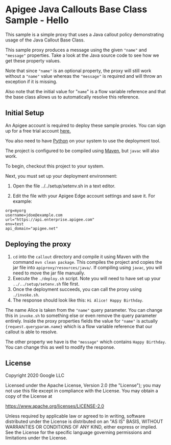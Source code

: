 # Apigee Java Callouts Base Class Sample - Hello

This sample is a simple proxy that uses a Java callout policy demonstrating usage of the Java Callout Base Class.

This sample proxy produces a message using the given `"name"` and `"message"` properties. Take a look at the Java source code to see how we get these property values. 

Note that since `"name"` is an optional property, the proxy will still work without a `"name"` value whereas the `"message"` is required and will throw an exception if it is missing. 

Also note that the initial value for "`name`" is a flow variable reference and that the base class allows us to automatically resolve this reference. 


## Initial Setup

An Apigee account is required to deploy these sample proxies. You can sign up for a free trial account [here.](https://accounts.apigee.com/accounts/sign_up)

You also need to have [Python](http://python.org/getit/) on your system to use the deployment tool.

The project is configured to be compiled using [Maven](https://maven.apache.org/download.cgi), but `javac` will also work.

To begin, checkout this project to your system.

Next, you must set up your deployment environment:

1. Open the file ../../setup/setenv.sh in a text editor.

2. Edit the file with your Apigee Edge account settings and save it. For example:

```
org=myorg
username=jdoe@example.com
url="https://api.enterprise.apigee.com"
env=test
api_domain="apigee.net"
```

## Deploying the proxy

1. `cd` into the `callout` directory and compile it using Maven with the command `mvn clean package`. This compiles the project and copies the jar file into `apiproxy/resources/java/`. If compiling using `javac`, you will need to move the jar file manually.
2. Execute the `./deploy.sh` script. Note you will need to have set up your `../../setup/setenv.sh` file first.
3. Once the deployment succeeds, you can call the proxy using `./invoke.sh`. 
4. The response should look like this: `Hi Alice! Happy Birthday`.

The name Alice is taken from the `"name"` query parameter. You can change this in `invoke.sh` to something else or even remove the query parameter entirely. Inside the proxy properties fields the value for `"name"` is actually `{request.queryparam.name}` which is a flow variable reference that our callout is able to resolve. 

The other property we have is the `"message"` which contains `Happy Birthday`. You can change this as well to modify the response.


## License
Copyright 2020 Google LLC

Licensed under the Apache License, Version 2.0 (the "License");
you may not use this file except in compliance with the License.
You may obtain a copy of the License at

   https://www.apache.org/licenses/LICENSE-2.0

Unless required by applicable law or agreed to in writing, software
distributed under the License is distributed on an "AS IS" BASIS,
WITHOUT WARRANTIES OR CONDITIONS OF ANY KIND, either express or implied.
See the License for the specific language governing permissions and
limitations under the License.

